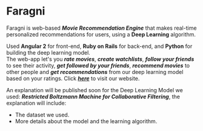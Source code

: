 # **Faragni**

Faragni is web-based ***Movie Recommendation Engine*** that makes real-time personalized recommendations for users, using a **Deep Learning** algorithm.

Used **Angular 2** for front-end, **Ruby on Rails** for back-end, and **Python** for building the deep learning model. <br/>
The web-app let's you ***rate movies***, ***create watchlists***, ***follow your friends*** to see their activity, ***get followed by your friends***, ***recommend movies*** to other people and ***get recommendations*** from our deep learning model based on your ratings.
Click ***[here](https://faragni.herokuapp.com/home)*** to visit our website.

An explanation will be published soon for the Deep Learning Model we used: ***Restricted Boltzmann Machine for Collaborative Filtering***, the explanation will include:
- The dataset we used.
- More details about the model and the learning algorithm.
